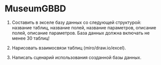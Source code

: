 # MuseumGBBD

1. Составить в экселе базу данных со следующей структурой: название таблиц, название полей, название параметров, описание полей, описание параметров. База данных должна включать не менее 30 таблиц!
2. Нарисовать взаимосвязи таблиц (miro/draw.io/excel).

3. Написать сценарий использования созданной базы данных.
